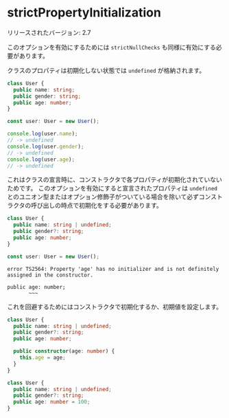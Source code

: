 # strictPropertyInitialization

リリースされたバージョン: 2.7

このオプションを有効にするためには `strictNullChecks` も同様に有効にする必要があります。

クラスのプロパティは初期化しない状態では `undefined` が格納されます。

```typescript
class User {
  public name: string;
  public gender: string;
  public age: number;
}

const user: User = new User();

console.log(user.name);
// -> undefined
console.log(user.gender);
// -> undefined
console.log(user.age);
// -> undefined
```

これはクラスの宣言時に、コンストラクタで各プロパティが初期化されていないためです。
このオプションを有効にすると宣言されたプロパティは `undefined` とのユニオン型またはオプション修飾子がついている場合を除いて必ずコンストラクタの呼び出しの時点で初期化をする必要があります。

```typescript
class User {
  public name: string | undefined;
  public gender?: string;
  public age: number;
}

const user: User = new User();
```

```text
error TS2564: Property 'age' has no initializer and is not definitely assigned in the constructor.

public age: number;
       ~~~
```

これを回避するためにはコンストラクタで初期化するか、初期値を設定します。

```typescript
class User {
  public name: string | undefined;
  public gender?: string;
  public age: number;

  public constructor(age: number) {
    this.age = age;
  }
}
```

```typescript
class User {
  public name: string | undefined;
  public gender?: string;
  public age: number = 100;
}
```

